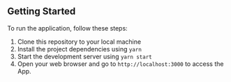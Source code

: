 ## Getting Started

To run the application, follow these steps:

1. Clone this repository to your local machine
2. Install the project dependencies using `yarn`
3. Start the development server using `yarn start`
4. Open your web browser and go to `http://localhost:3000` to access the App.

